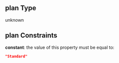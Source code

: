 ## plan Type

unknown

## plan Constraints

**constant**: the value of this property must be equal to:

```json
"Standard"
```
